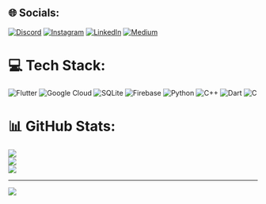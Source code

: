 ## 🌐 Socials:
[![Discord](https://img.shields.io/badge/Discord-%237289DA.svg?logo=discord&logoColor=white)](https://discord.gg/ankityadav1705) [![Instagram](https://img.shields.io/badge/Instagram-%23E4405F.svg?logo=Instagram&logoColor=white)](https://instagram.com/lastvirusalive) [![LinkedIn](https://img.shields.io/badge/LinkedIn-%230077B5.svg?logo=linkedin&logoColor=white)](https://linkedin.com/in/ankityadav1705) [![Medium](https://img.shields.io/badge/Medium-12100E?logo=medium&logoColor=white)](https://medium.com/@ankityadav120140) 

# 💻 Tech Stack:
![Flutter](https://img.shields.io/badge/Flutter-%2302569B.svg?style=for-the-badge&logo=Flutter&logoColor=white) ![Google Cloud](https://img.shields.io/badge/GoogleCloud-%234285F4.svg?style=for-the-badge&logo=google-cloud&logoColor=white) ![SQLite](https://img.shields.io/badge/sqlite-%2307405e.svg?style=for-the-badge&logo=sqlite&logoColor=white) ![Firebase](https://img.shields.io/badge/firebase-%23039BE5.svg?style=for-the-badge&logo=firebase) ![Python](https://img.shields.io/badge/Python-%2300599C.svg?style=for-the-badge&logo=python&logoColor=white) ![C++](https://img.shields.io/badge/c++-%2300599C.svg?style=for-the-badge&logo=c%2B%2B&logoColor=white) ![Dart](https://img.shields.io/badge/dart-%230175C2.svg?style=for-the-badge&logo=dart&logoColor=white) ![C](https://img.shields.io/badge/c-%2300599C.svg?style=for-the-badge&logo=c&logoColor=white)
# 📊 GitHub Stats:
![](https://github-readme-stats.vercel.app/api?username=ankityadav120140&theme=dark&hide_border=false&include_all_commits=false&count_private=false)<br/>
![](https://github-readme-streak-stats.herokuapp.com/?user=ankityadav120140&theme=dark&hide_border=false)<br/>
![](https://github-readme-stats.vercel.app/api/top-langs/?username=ankityadav120140&theme=dark&hide_border=false&include_all_commits=false&count_private=false&layout=compact)

---
[![](https://visitcount.itsvg.in/api?id=ankityadav120140&icon=0&color=0)](https://visitcount.itsvg.in)

<!-- Proudly created with GPRM ( https://gprm.itsvg.in ) -->
